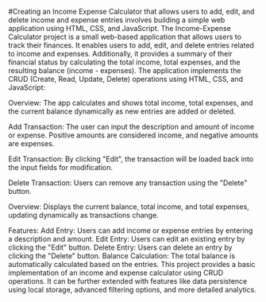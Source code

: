 #Creating an Income Expense Calculator that allows 
users to add, edit, and delete income and expense entries involves building a simple web application using HTML, CSS, and JavaScript. The Income-Expense Calculator project is a small web-based application that allows users to track their finances. It enables users to add, edit, and delete entries related to income and expenses. Additionally, it provides a summary of their financial status by calculating the total income, total expenses, and the resulting balance (income - expenses). The application implements the CRUD (Create, Read, Update, Delete) operations using HTML, CSS, and JavaScript:


Overview: The app calculates and shows total income, total expenses, and the current balance dynamically as new entries are added or deleted.

Add Transaction: The user can input the description and amount of income or expense. Positive amounts are considered income, and negative amounts are expenses.

Edit Transaction: By clicking "Edit", the transaction will be loaded back into the input fields for modification.

Delete Transaction: Users can remove any transaction using the "Delete" button.

Overview: Displays the current balance, total income, and total expenses, updating dynamically as transactions change.

Features: Add Entry: Users can add income or expense entries by entering a description and amount. Edit Entry: Users can edit an existing entry by clicking the "Edit" button. Delete Entry: Users can delete an entry by clicking the "Delete" button. Balance Calculation: The total balance is automatically calculated based on the entries. This project provides a basic implementation of an income and expense calculator using CRUD operations. It can be further extended with features like data persistence using local storage, advanced filtering options, and more detailed analytics.